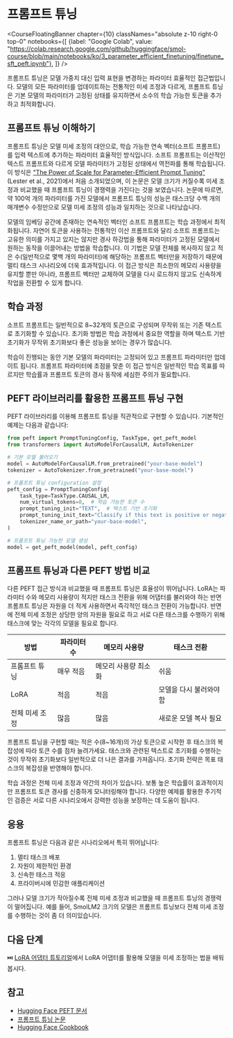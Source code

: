 # 프롬프트 튜닝

<CourseFloatingBanner chapter={10}
  classNames="absolute z-10 right-0 top-0"
  notebooks={[
    {label: "Google Colab", value: "https://colab.research.google.com/github/huggingface/smol-course/blob/main/notebooks/ko/3_parameter_efficient_finetuning/finetune_sft_peft.ipynb"},
]} />

프롬프트 튜닝은 모델 가중치 대신 입력 표현을 변경하는 파라미터 효율적인 접근법입니다. 모델의 모든 파라미터를 업데이트하는 전통적인 미세 조정과 다르게, 프롬프트 튜닝은 기본 모델의 파라미터가 고정된 상태를 유지하면서 소수의 학습 가능한 토큰을 추가하고 최적화합니다. 

## 프롬프트 튜닝 이해하기

프롬프트 튜닝은 모델 미세 조정의 대안으로, 학습 가능한 연속 벡터(소프트 프롬프트)를 입력 텍스트에 추가하는 파라미터 효율적인 방식입니다. 소프트 프롬프트는 이산적인 텍스트 프롬프트와 다르게 모델 파라미터가 고정된 상태에서 역전파를 통해 학습됩니다. 이 방식은 ["The Power of Scale for Parameter-Efficient Prompt Tuning"](https://arxiv.org/abs/2104.08691) (Lester et al., 2021)에서 처음 소개되었으며, 이 논문은 모델 크기가 커질수록 미세 조정과 비교했을 때 프롬프트 튜닝이 경쟁력을 가진다는 것을 보였습니다. 논문에 따르면, 약 100억 개의 파라미터를 가진 모델에서 프롬프트 튜닝의 성능은 태스크당 수백 개의 매개변수 수정만으로 모델 미세 조정의 성능과 일치하는 것으로 나타났습니다.

모델의 임베딩 공간에 존재하는 연속적인 벡터인 소프트 프롬프트는 학습 과정에서 최적화됩니다. 자연어 토큰을 사용하는 전통적인 이산 프롬프트와 달리 소프트 프롬프트는 고유한 의미를 가지고 있지는 않지만 경사 하강법을 통해 파라미터가 고정된 모델에서 원하는 동작을 이끌어내는 방법을 학습합니다. 이 기법은 모델 전체를 복사하지 않고 적은 수(일반적으로 몇백 개의 파라미터)에 해당하는 프롬프트 벡터만을 저장하기 때문에 멀티 태스크 시나리오에 더욱 효과적입니다. 이 접근 방식은 최소한의 메모리 사용량을 유지할 뿐만 아니라, 프롬프트 벡터만 교체하여 모델을 다시 로드하지 않고도 신속하게 작업을 전환할 수 있게 합니다.

## 학습 과정

소프트 프롬프트는 일반적으로 8~32개의 토큰으로 구성되며 무작위 또는 기존 텍스트로 초기화할 수 있습니다. 초기화 방법은 학습 과정에서 중요한 역할을 하며 텍스트 기반 초기화가 무작위 초기화보다 좋은 성능을 보이는 경우가 많습니다.

학습이 진행되는 동안 기본 모델의 파라미터는 고정되어 있고 프롬프트 파라미터만 업데이트 됩니다. 프롬프트 파라미터에 초점을 맞춘 이 접근 방식은 일반적인 학습 목표를 따르지만 학습률과 프롬프트 토큰의 경사 동작에 세심한 주의가 필요합니다.

## PEFT 라이브러리를 활용한 프롬프트 튜닝 구현

PEFT 라이브러리를 이용해 프롬프트 튜닝을 직관적으로 구현할 수 있습니다. 기본적인 예제는 다음과 같습니다:

```python
from peft import PromptTuningConfig, TaskType, get_peft_model
from transformers import AutoModelForCausalLM, AutoTokenizer

# 기본 모델 불러오기
model = AutoModelForCausalLM.from_pretrained("your-base-model")
tokenizer = AutoTokenizer.from_pretrained("your-base-model")

# 프롬프트 튜닝 configuration 설정
peft_config = PromptTuningConfig(
    task_type=TaskType.CAUSAL_LM,
    num_virtual_tokens=8,  # 학습 가능한 토큰 수
    prompt_tuning_init="TEXT",  # 텍스트 기반 초기화
    prompt_tuning_init_text="Classify if this text is positive or negative:",
    tokenizer_name_or_path="your-base-model",
)

# 프롬프트 튜닝 가능한 모델 생성
model = get_peft_model(model, peft_config)
```

## 프롬프트 튜닝과 다른 PEFT 방법 비교

다른 PEFT 접근 방식과 비교했을 때 프롬프트 튜닝은 효율성이 뛰어납니다. LoRA는 파라미터 수와 메모리 사용량이 적지만 태스크 전환을 위해 어댑터를 불러와야 하는 반면 프롬프트 튜닝은 자원을 더 적게 사용하면서 즉각적인 태스크 전환이 가능합니다. 반면에 전체 미세 조정은 상당한 양의 자원을 필요로 하고 서로 다른 태스크를 수행하기 위해 태스크에 맞는 각각의 모델을 필요로 합니다.

| 방법 | 파라미터 수 | 메모리 사용량 | 태스크 전환 |
|--------|------------|---------|----------------|
| 프롬프트 튜닝 | 매우 적음 | 메모리 사용량 최소화 | 쉬움 |
| LoRA | 적음 | 적음 | 모델을 다시 불러와야 함 |
| 전체 미세 조정 | 많음 | 많음 | 새로운 모델 복사 필요 |

프롬프트 튜닝을 구현할 때는 적은 수(8~16개)의 가상 토큰으로 시작한 후 태스크의 복잡성에 따라 토큰 수를 점차 늘려가세요. 태스크와 관련된 텍스트로 초기화를 수행하는 것이 무작위 초기화보다 일반적으로 더 나은 결과를 가져옵니다. 초기화 전략은 목표 태스크의 복잡성을 반영해야 합니다.

학습 과정은 전체 미세 조정과 약간의 차이가 있습니다. 보통 높은 학습률이 효과적이지만 프롬프트 토큰 경사를 신중하게 모니터링해야 합니다. 다양한 예제를 활용한 주기적인 검증은 서로 다른 시나리오에서 강력한 성능을 보장하는 데 도움이 됩니다.

## 응용

프롬프트 튜닝은 다음과 같은 시나리오에서 특히 뛰어납니다:

1. 멀티 태스크 배포
2. 자원이 제한적인 환경
3. 신속한 태스크 적응
4. 프라이버시에 민감한 애플리케이션

그러나 모델 크기가 작아질수록 전체 미세 조정과 비교했을 때 프롬프트 튜닝의 경쟁력이 떨어집니다. 예를 들어, SmolLM2 크기의 모델은 프롬프트 튜닝보다 전체 미세 조정를 수행하는 것이 좀 더 의미있습니다.

## 다음 단계

⏭️ [LoRA 어댑터 튜토리얼](../../../notebooks/ko/3_parameter_efficient_finetuning/finetune_sft_peft.ipynb)에서 LoRA 어댑터를 활용해 모델을 미세 조정하는 법을 배워봅시다.

## 참고
- [Hugging Face PEFT 문서](https://huggingface.co/docs/peft)
- [프롬프트 튜닝 논문](https://arxiv.org/abs/2104.08691)
- [Hugging Face Cookbook](https://huggingface.co/learn/cookbook/prompt_tuning_peft)

